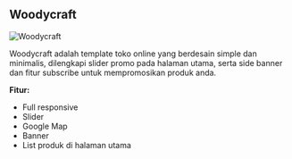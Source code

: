 Woodycraft
------------

![Woodycraft](https://s3-ap-southeast-1.amazonaws.com/cdn2.jarvis-store.com/img/themes/woodycraft/woodycraft-preview.jpg)

Woodycraft adalah template toko online yang berdesain simple dan minimalis, dilengkapi slider promo pada halaman utama, serta side banner dan fitur subscribe untuk mempromosikan produk anda.

**Fitur:**
 - Full responsive 
 - Slider 
 - Google Map 
 - Banner
 - List produk di halaman utama
